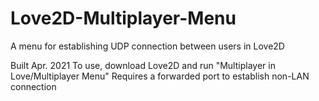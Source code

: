 # Love2D-Multiplayer-Menu
A menu for establishing UDP connection between users in Love2D

Built Apr. 2021
To use, download Love2D and run "Multiplayer in Love/Multiplayer Menu"
Requires a forwarded port to establish non-LAN connection

